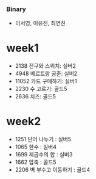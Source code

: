 ### Binary
- 이서영, 이유진, 최연진

# week1
- 2138 전구와 스위치: 실버2
- 4948 베르트랑 공준: 실버2
- 11052 카드 구매하기: 실버1
- 2230 수 고르기: 골드5
- 2636 치즈: 골드5

# week2
- 1251 단어 나누기 : 실버5
- 1065 한수 : 실버4
- 1699 제곱수의 합 : 실버3
- 1662 압축 : 골드5
- 2206 벽 부수고 이동하기 : 골드4
